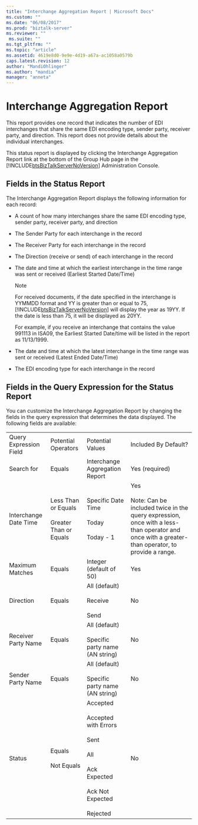 ```yaml
---
title: "Interchange Aggregation Report | Microsoft Docs"
ms.custom: ""
ms.date: "06/08/2017"
ms.prod: "biztalk-server"
ms.reviewer: ""
 ms.suite: ""
ms.tgt_pltfrm: ""
ms.topic: "article"
ms.assetid: 4619e8d0-9e9e-4d19-a67a-ac1058a0579b
caps.latest.revision: 12
author: "MandiOhlinger"
ms.author: "mandia"
manager: "anneta"
---
```

# Interchange Aggregation Report
This report provides one record that indicates the number of EDI interchanges that share the same EDI encoding type, sender party, receiver party, and direction. This report does not provide details about the individual interchanges.  
  
 This status report is displayed by clicking the Interchange Aggregation Report link at the bottom of the Group Hub page in the [!INCLUDE[btsBizTalkServerNoVersion](../includes/btsbiztalkservernoversion-md.md)] Administration Console.  
  
## Fields in the Status Report  
 The Interchange Aggregation Report displays the following information for each record:  
  
-   A count of how many interchanges share the same EDI encoding type, sender party, receiver party, and direction  
  
-   The Sender Party for each interchange in the record  
  
-   The Receiver Party for each interchange in the record  
  
-   The Direction (receive or send) of each interchange in the record  
  
-   The date and time at which the earliest interchange in the time range was sent or received (Earliest Started Date/Time)  
  
    > [!NOTE]
    >  For received documents, if the date specified in the interchange is YYMMDD format and YY is greater than or equal to 75, [!INCLUDE[btsBizTalkServerNoVersion](../includes/btsbiztalkservernoversion-md.md)] will display the year as 19YY. If the date is less than 75, it will be displayed as 20YY.  
    >   
    >  For example, if you receive an interchange that contains the value 991113 in ISA09, the Earliest Started Date/time will be listed in the report as 11/13/1999.  
  
-   The date and time at which the latest interchange in the time range was sent or received (Latest Ended Date/Time)  
  
-   The EDI encoding type for each interchange in the record  
  
## Fields in the Query Expression for the Status Report  
 You can customize the Interchange Aggregation Report by changing the fields in the query expression that determines the data displayed. The following fields are available:  
  
|||||  
|-|-|-|-|  
|Query Expression Field|Potential Operators|Potential Values|Included By Default?|  
|Search for|Equals|Interchange Aggregation Report|Yes (required)|  
|Interchange Date Time|Less Than or Equals<br /><br /> Greater Than or Equals|Specific Date Time<br /><br /> Today<br /><br /> Today - 1|Yes<br /><br /> Note: Can be included twice in the query expression, once with a less-than operator and once with a greater-than operator, to provide a range.|  
|Maximum Matches|Equals|Integer (default of 50)|Yes|  
|Direction|Equals|All (default)<br /><br /> Receive<br /><br /> Send|No|  
|Receiver Party Name|Equals|All (default)<br /><br /> Specific party name (AN string)|No|  
|Sender Party Name|Equals|All (default)<br /><br /> Specific party name (AN string)|No|  
|Status|Equals<br /><br /> Not Equals|Accepted<br /><br /> Accepted with Errors<br /><br /> Sent<br /><br /> All<br /><br /> Ack Expected<br /><br /> Ack Not Expected<br /><br /> Rejected|No|